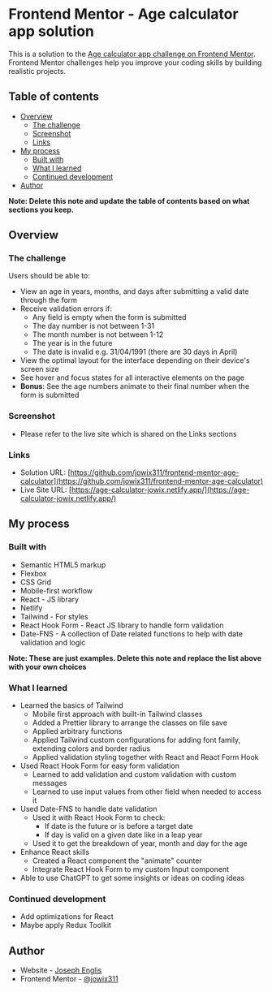 # Frontend Mentor - Age calculator app solution

This is a solution to the [Age calculator app challenge on Frontend Mentor](https://www.frontendmentor.io/challenges/age-calculator-app-dF9DFFpj-Q). Frontend Mentor challenges help you improve your coding skills by building realistic projects. 

## Table of contents

- [Overview](#overview)
  - [The challenge](#the-challenge)
  - [Screenshot](#screenshot)
  - [Links](#links)
- [My process](#my-process)
  - [Built with](#built-with)
  - [What I learned](#what-i-learned)
  - [Continued development](#continued-development)
- [Author](#author)


**Note: Delete this note and update the table of contents based on what sections you keep.**

## Overview

### The challenge

Users should be able to:

- View an age in years, months, and days after submitting a valid date through the form
- Receive validation errors if:
  - Any field is empty when the form is submitted
  - The day number is not between 1-31
  - The month number is not between 1-12
  - The year is in the future
  - The date is invalid e.g. 31/04/1991 (there are 30 days in April)
- View the optimal layout for the interface depending on their device's screen size
- See hover and focus states for all interactive elements on the page
- **Bonus**: See the age numbers animate to their final number when the form is submitted

### Screenshot
- Please refer to the live site which is shared on the Links sections

### Links

- Solution URL: [https://github.com/jowix311/frontend-mentor-age-calculator](https://github.com/jowix311/frontend-mentor-age-calculator)
- Live Site URL: [https://age-calculator-jowix.netlify.app/](https://age-calculator-jowix.netlify.app/)

## My process

### Built with

- Semantic HTML5 markup
- Flexbox
- CSS Grid
- Mobile-first workflow
- React - JS library
- Netlify
- Tailwind - For styles
- React Hook Form - React JS library to handle form validation
- Date-FNS - A collection of Date related functions to help with date validation and logic

**Note: These are just examples. Delete this note and replace the list above with your own choices**

### What I learned
- Learned the basics of Tailwind
  - Mobile first approach with built-in Tailwind classes
  - Added a Prettier library to arrange the classes on file save
  - Applied arbitrary functions
  - Applied Tailwind custom configurations for adding font family, extending colors and border radius
  - Applied validation styling together with React and React Form Hook
- Used React Hook Form for easy form validation
  - Learned to add validation and custom validation with custom messages
  - Learned to use input values from other field when needed to access it
- Used Date-FNS to handle date validation
  - Used it with React Hook Form to check:
    - If date is the future or is before a target date
    - If day is valid on a given date like in a leap year
  - Used it to get the breakdown of year, month and day for the age
- Enhance React skills
  - Created a React component the "animate" counter
  - Integrate React Hook Form to my custom Input component
- Able to use ChatGPT to get some insights or ideas on coding ideas



### Continued development
- Add optimizations for React
- Maybe apply Redux Toolkit

## Author

- Website - [Joseph Englis](https://jowi-englis.vercel.app/)
- Frontend Mentor - [@jowix311](https://www.frontendmentor.io/profile/jowix311)



